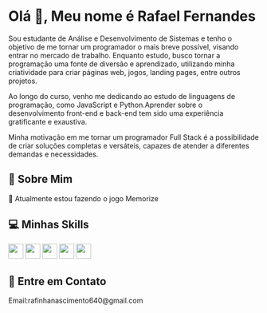 # Olá 👋, Meu nome é Rafael Fernandes

Sou estudante de Análise e Desenvolvimento de Sistemas e tenho o objetivo de me tornar um programador o mais breve possível, visando entrar no mercado de trabalho. Enquanto estudo, busco tornar a programação uma fonte de diversão e aprendizado, utilizando minha criatividade para criar páginas web, jogos, landing pages, entre outros projetos.

Ao longo do curso, venho me dedicando ao estudo de linguagens de programação, como JavaScript e Python.Aprender sobre o desenvolvimento front-end e back-end tem sido uma experiência gratificante e exaustiva.

Minha motivação em me tornar um programador Full Stack é a possibilidade de criar soluções completas e versáteis, capazes de atender a diferentes demandas e necessidades.

## 💫 Sobre Mim
<p>🔭 Atualmente estou fazendo o jogo Memorize</p>


## 💻 Minhas Skills
<p>
<img src="https://img.shields.io/badge/javascript-%23323330.svg?style=for-the-badge&logo=javascript&logoColor=%23F7DF1E" style="margin-bottom: 4px;" height="30px">
<img src="https://img.shields.io/badge/html5-%23E34F26.svg?style=for-the-badge&logo=html5&logoColor=white" style="margin-bottom: 4px;" height="30px">
<img src="https://img.shields.io/badge/css3-%231572B6.svg?style=for-the-badge&logo=css3&logoColor=white" style="margin-bottom: 4px;" height="30px">
<img src="https://img.shields.io/badge/react-%2320232a.svg?style=for-the-badge&logo=react&logoColor=%2361DAFB" style="margin-bottom: 4px;" height="30px">
<img src="https://img.shields.io/badge/node.js-6DA55F?style=for-the-badge&logo=node.js&logoColor=white" style="margin-bottom: 4px;" height="30px">
</p>

## 👥 Entre em Contato
<p>
  Email:rafinhanascimento640@gmail.com
</p>

